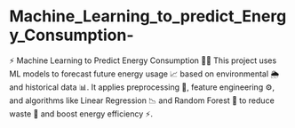# Machine_Learning_to_predict_Energy_Consumption-
⚡ Machine Learning to Predict Energy Consumption 🔋🤖 This project uses ML models to forecast future energy usage 📈 based on environmental 🌦️ and historical data 📊. It applies preprocessing 🧹, feature engineering ⚙️, and algorithms like Linear Regression 📉 and Random Forest 🌲 to reduce waste 🚯 and boost energy efficiency ⚡.
